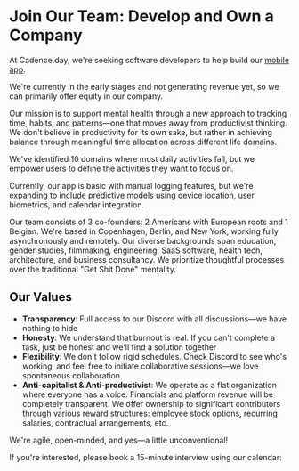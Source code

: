 # Join Our Team: Develop and Own a Company

At Cadence.day, we're seeking software developers to help build our [mobile app]().

We're currently in the early stages and not generating revenue yet, so we can primarily offer equity in our company.

Our mission is to support mental health through a new approach to tracking time, habits, and patterns—one that moves away from productivist thinking. We don't believe in productivity for its own sake, but rather in achieving balance through meaningful time allocation across different life domains.

We've identified 10 domains where most daily activities fall, but we empower users to define the activities they want to focus on.

Currently, our app is basic with manual logging features, but we're expanding to include predictive models using device location, user biometrics, and calendar integration.

Our team consists of 3 co-founders: 2 Americans with European roots and 1 Belgian. We're based in Copenhagen, Berlin, and New York, working fully asynchronously and remotely. Our diverse backgrounds span education, gender studies, filmmaking, engineering, SaaS software, health tech, architecture, and business consultancy. We prioritize thoughtful processes over the traditional "Get Shit Done" mentality.

## Our Values

- **Transparency**: Full access to our Discord with all discussions—we have nothing to hide
- **Honesty**: We understand that burnout is real. If you can't complete a task, just be honest and we'll find a solution together
- **Flexibility**: We don't follow rigid schedules. Check Discord to see who's working, and feel free to initiate collaborative sessions—we love spontaneous collaboration
- **Anti-capitalist & Anti-productivist**: We operate as a flat organization where everyone has a voice. Financials and platform revenue will be completely transparent. We offer ownership to significant contributors through various reward structures: employee stock options, recurring salaries, contractual arrangements, etc.

We're agile, open-minded, and yes—a little unconventional!

If you're interested, please book a 15-minute interview using our calendar:

